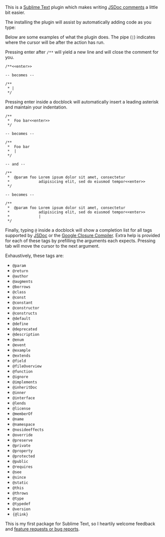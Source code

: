 This is a [Sublime Text][1] plugin which makes writing [JSDoc comments][2] a little bit easier.

The installing the plugin will assist by automatically adding code as you type:

Below are some examples of what the plugin does. The pipe (`|`) indicates where the cursor will be after the action has run.

Pressing enter after `/**` will yield a new line and will close the comment for you.

    /**<<enter>>

    -- becomes --

    /**
     * |
     */

Pressing enter inside a docblock will automatically insert a leading asterisk and maintain your indentation.

    /**
     *  Foo bar<<enter>>
     */

    -- becomes --

    /**
     *  Foo bar
     *  |
     */
    
    -- and --

    /**
     *  @param foo Lorem ipsum dolor sit amet, consectetur
     *             adipisicing elit, sed do eiusmod tempor<<enter>>
     */
    
    -- becomes --

    /**
     *  @param foo Lorem ipsum dolor sit amet, consectetur
     *             adipisicing elit, sed do eiusmod tempor<<enter>>
     *             |
     */

Finally, typing `@` inside a docblock will show a completion list for all tags supported by [JSDoc][2] or the [Google Closure Compiler][3]. Extra help is provided for each of these tags by prefilling the arguments each expects. Pressing tab will move the cursor to the next argument.

Exhaustively, these tags are:

- `@param`
- `@return`
- `@author`
- `@augments`
- `@borrows`
- `@class`
- `@const`
- `@constant`
- `@constructor`
- `@constructs`
- `@default`
- `@define`
- `@deprecated`
- `@description`
- `@enum`
- `@event`
- `@example`
- `@extends`
- `@field`
- `@fileOverview`
- `@function`
- `@ignore`
- `@implements`
- `@inheritDoc`
- `@inner`
- `@interface`
- `@lends`
- `@license`
- `@memberOf`
- `@name`
- `@namespace`
- `@nosideeffects`
- `@override`
- `@preserve`
- `@private`
- `@property`
- `@protected`
- `@public`
- `@requires`
- `@see`
- `@since`
- `@static`
- `@this`
- `@throws`
- `@type`
- `@typedef`
- `@version`
- `{@link}`

This is my first package for Sublime Text, so I heartily welcome feedback and [feature requests or bug reports][4].

[1]: http://www.sublimetext.com/
[2]: http://code.google.com/p/jsdoc-toolkit/wiki/TagReference
[3]: http://code.google.com/closure/compiler/docs/js-for-compiler.html
[4]: https://github.com/spadgos/sublime-jsdocs/issues
